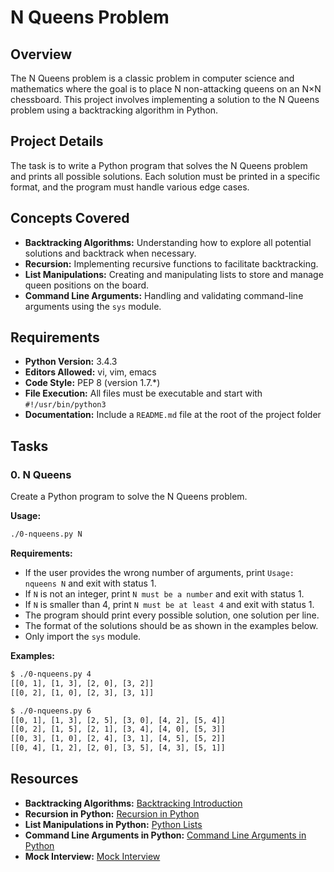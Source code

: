 # N Queens Problem

## Overview

The N Queens problem is a classic problem in computer science and mathematics where the goal is to place N non-attacking queens on an N×N chessboard. This project involves implementing a solution to the N Queens problem using a backtracking algorithm in Python.

## Project Details


The task is to write a Python program that solves the N Queens problem and prints all possible solutions. Each solution must be printed in a specific format, and the program must handle various edge cases.

## Concepts Covered

- **Backtracking Algorithms:** Understanding how to explore all potential solutions and backtrack when necessary.
- **Recursion:** Implementing recursive functions to facilitate backtracking.
- **List Manipulations:** Creating and manipulating lists to store and manage queen positions on the board.
- **Command Line Arguments:** Handling and validating command-line arguments using the `sys` module.

## Requirements

- **Python Version:** 3.4.3
- **Editors Allowed:** vi, vim, emacs
- **Code Style:** PEP 8 (version 1.7.*)
- **File Execution:** All files must be executable and start with `#!/usr/bin/python3`
- **Documentation:** Include a `README.md` file at the root of the project folder

## Tasks

### 0. N Queens

Create a Python program to solve the N Queens problem.

**Usage:** 

```bash
./0-nqueens.py N
```

**Requirements:**

- If the user provides the wrong number of arguments, print `Usage: nqueens N` and exit with status 1.
- If `N` is not an integer, print `N must be a number` and exit with status 1.
- If `N` is smaller than 4, print `N must be at least 4` and exit with status 1.
- The program should print every possible solution, one solution per line.
- The format of the solutions should be as shown in the examples below.
- Only import the `sys` module.

**Examples:**

```bash
$ ./0-nqueens.py 4
[[0, 1], [1, 3], [2, 0], [3, 2]]
[[0, 2], [1, 0], [2, 3], [3, 1]]

$ ./0-nqueens.py 6
[[0, 1], [1, 3], [2, 5], [3, 0], [4, 2], [5, 4]]
[[0, 2], [1, 5], [2, 1], [3, 4], [4, 0], [5, 3]]
[[0, 3], [1, 0], [2, 4], [3, 1], [4, 5], [5, 2]]
[[0, 4], [1, 2], [2, 0], [3, 5], [4, 3], [5, 1]]
```

## Resources

- **Backtracking Algorithms:** [Backtracking Introduction](#)
- **Recursion in Python:** [Recursion in Python](#)
- **List Manipulations in Python:** [Python Lists](#)
- **Command Line Arguments in Python:** [Command Line Arguments in Python](#)
- **Mock Interview:** [Mock Interview](#)